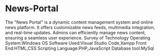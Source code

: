 # News-Portal
The "News Portal" is a dynamic content management system and online news platform. It offers customizable news feeds, multimedia integration, and real-time updates. Admins can efficiently manage news content, ensuring a seamless user experience.
Survey of Technology
Operating System:Windows OS
Software Used:Visual Studio Code,Xampp
Front End:HTML,CSS
Scripting Language:PHP,JavaScript
Database tool:MySql
